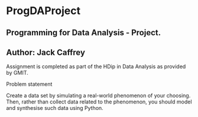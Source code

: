 # ProgDAProject

## Programming for Data Analysis - Project.
## Author: Jack Caffrey

Assignment is completed as part of the HDip in Data Analysis as provided by GMIT. 

Problem statement

Create a data set by simulating a real-world phenomenon of your choosing. Then, rather than collect data related to the phenomenon, you should model and synthesise such data using Python. 

